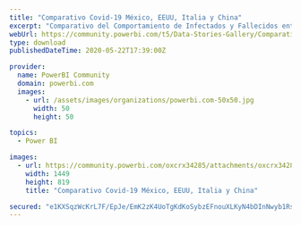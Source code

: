 ```yaml
---
title: "Comparativo Covid-19 México, EEUU, Italia y China"
excerpt: "Comparativo del Comportamiento de Infectados y Fallecidos entre China, Italia, EEUU y México"
webUrl: https://community.powerbi.com/t5/Data-Stories-Gallery/Comparativo-Covid-19-M%C3%A9xico-EEUU-Italia-y-China/m-p/1108435
type: download
publishedDateTime: 2020-05-22T17:39:00Z

provider:
  name: PowerBI Community
  domain: powerbi.com
  images:
    - url: /assets/images/organizations/powerbi.com-50x50.jpg
      width: 50
      height: 50

topics:
  - Power BI

images:
  - url: https://community.powerbi.com/oxcrx34285/attachments/oxcrx34285/DataStoriesGallery/3987/1/CifrasInfectadosFallecidos200522.png
    width: 1449
    height: 819
    title: "Comparativo Covid-19 México, EEUU, Italia y China"

secured: "e1KXSqzWcKrL7F/EpJe/EmK2zK4UoTgKdKoSybzEFnouXLKyN4bDInNwyb1Rs17rlZLxIn1u7krTm07BkybzmM6wSK43+USry97Fk5zxrhrCL3uSixm/yFM4CwXTW7yTGdXhrTCyEVh5CTPQGWegAG5e2RdbjNHAFdxj2kDyFE94EIlwJL55m+E9ruD/KXVx1lhLXky+wILtXYnzodkV7gvykTxUI2AiHucmTNnqAH4ScVepe4nxwtxr61Dp4FLxr9DUNz5LqsXQjcg7luTAOctb0j5vJhQDIkRXn9ppa6NpQpF8H9YRVTzUFMOmXBg4HBKJ5bLUC9TsIWgrqGZtjZOVZx6JFHmqvPU1Y/Ypk/fZi5fwcSvQwTcKW/VOjdH+;DAw6twa9yoijsyGCNXmAGQ=="
---
```


